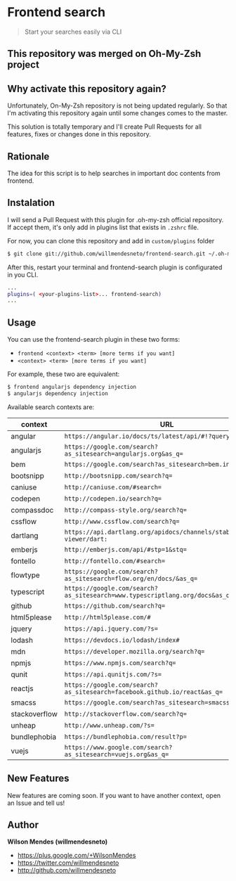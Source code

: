# Frontend search

> Start your searches easily via CLI

## This repository was merged on Oh-My-Zsh project

## Why activate this repository again?

Unfortunately, On-My-Zsh repository is not being updated regularly. So that I'm activating this repository again until some changes comes to the master.

This solution is totally temporary and I'll create Pull Requests for all features, fixes or changes done in this repository.

## Rationale

The idea for this script is to help searches in important doc contents from frontend.

## Instalation

I will send a Pull Request with this plugin for .oh-my-zsh official repository. If accept them, it's only add in plugins list that exists in `.zshrc` file.

For now, you can clone this repository and add in `custom/plugins` folder

```bash
$ git clone git://github.com/willmendesneto/frontend-search.git ~/.oh-my-zsh/custom/plugins/frontend-search
```

After this, restart your terminal and frontend-search plugin is configurated in you CLI.

```bash
...
plugins=( <your-plugins-list>... frontend-search)
...
```

## Usage

You can use the frontend-search plugin in these two forms:

- `frontend <context> <term> [more terms if you want]`
- `<context> <term> [more terms if you want]`

For example, these two are equivalent:

```zsh
$ frontend angularjs dependency injection
$ angularjs dependency injection
```

Available search contexts are:

| context       | URL                                                                         |
| ------------- | --------------------------------------------------------------------------- |
| angular       | `https://angular.io/docs/ts/latest/api/#!?query=`                           |
| angularjs     | `https://google.com/search?as_sitesearch=angularjs.org&as_q=`               |
| bem           | `https://google.com/search?as_sitesearch=bem.info&as_q=`                    |
| bootsnipp     | `http://bootsnipp.com/search?q=`                                            |
| caniuse       | `http://caniuse.com/#search=`                                               |
| codepen       | `http://codepen.io/search?q=`                                               |
| compassdoc    | `http://compass-style.org/search?q=`                                        |
| cssflow       | `http://www.cssflow.com/search?q=`                                          |
| dartlang      | `https://api.dartlang.org/apidocs/channels/stable/dartdoc-viewer/dart:`     |
| emberjs       | `http://emberjs.com/api/#stp=1&stq=`                                        |
| fontello      | `http://fontello.com/#search=`                                              |
| flowtype      | `https://google.com/search?as_sitesearch=flow.org/en/docs/&as_q=`           |
| typescript    | `https://google.com/search?as_sitesearch=www.typescriptlang.org/docs&as_q=` |
| github        | `https://github.com/search?q=`                                              |
| html5please   | `http://html5please.com/#`                                                  |
| jquery        | `https://api.jquery.com/?s=`                                                |
| lodash        | `https://devdocs.io/lodash/index#`                                          |
| mdn           | `https://developer.mozilla.org/search?q=`                                   |
| npmjs         | `https://www.npmjs.com/search?q=`                                           |
| qunit         | `https://api.qunitjs.com/?s=`                                               |
| reactjs       | `https://google.com/search?as_sitesearch=facebook.github.io/react&as_q=`    |
| smacss        | `https://google.com/search?as_sitesearch=smacss.com&as_q=`                  |
| stackoverflow | `http://stackoverflow.com/search?q=`                                        |
| unheap        | `http://www.unheap.com/?s=`                                                 |
| bundlephobia  | `https://bundlephobia.com/result?p=`                                        |
| vuejs         | `https://www.google.com/search?as_sitesearch=vuejs.org&as_q=`               |

## New Features

New features are coming soon. If you want to have another context, open an Issue and tell us!

## Author

**Wilson Mendes (willmendesneto)**

- <https://plus.google.com/+WilsonMendes>
- <https://twitter.com/willmendesneto>
- <http://github.com/willmendesneto>
